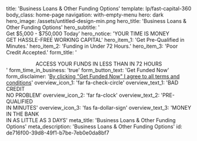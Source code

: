 title: 'Business Loans & Other Funding Options'
template: lp/fast-capital-360
body_class: home-page
navigation: with-empty-menu
hero: dark
hero_image: /assets/untitled-design-min.png
hero_title: 'Business Loans & </br>Other Funding Options'
hero_subtitle: '</br>Get $5,000 - $750,000 Today'
hero_notice: 'YOUR TIME IS MONEY </br>GET HASSLE-FREE WORKING CAPITAL'
hero_item_1: 'Get Pre-Qualified in Minutes.'
hero_item_2: 'Funding in Under 72 Hours.'
hero_item_3: 'Poor Credit Accepted.'
form_title: '<center>ACCESS YOUR FUNDS IN LESS THAN IN 72 HOURS</center>'
form_time_in_business: 'true'
form_button_text: 'Get Funded Now'
form_disclaimer: '<a href="/terms-of-use" target="_blank">By clicking "Get Funded Now" I agree to all <span>terms and conditions</span></a>'
overview_icon_1: 'far fa-check-circle'
overview_text_1: 'BAD CREDIT</br>NO PROBLEM'
overview_icon_2: 'far fa-clock'
overview_text_2: 'PRE-QUALIFIED</br>IN MINUTES'
overview_icon_3: 'fas fa-dollar-sign'
overview_text_3: 'MONEY IN THE BANK</br>IN AS LITTLE AS 3 DAYS'
meta_title: 'Business Loans & Other Funding Options'
meta_description: 'Business Loans & Other Funding Options'
id: de716f00-39d8-49f1-b7be-7eb0e0da8bf7

